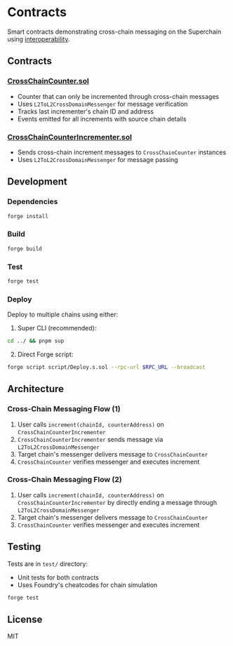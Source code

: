 # Contracts

Smart contracts demonstrating cross-chain messaging on the Superchain using [interoperability](https://specs.optimism.io/interop/overview.html).

## Contracts

### [CrossChainCounter.sol](./src/CrossChainCounter.sol)

- Counter that can only be incremented through cross-chain messages
- Uses `L2ToL2CrossDomainMessenger` for message verification
- Tracks last incrementer's chain ID and address
- Events emitted for all increments with source chain details

### [CrossChainCounterIncrementer.sol](./src/CrossChainCounterIncrementer.sol)

- Sends cross-chain increment messages to `CrossChainCounter` instances
- Uses `L2ToL2CrossDomainMessenger` for message passing

## Development

### Dependencies

```bash
forge install
```

### Build

```bash
forge build
```

### Test

```bash
forge test
```

### Deploy

Deploy to multiple chains using either:

1. Super CLI (recommended):

```bash
cd ../ && pnpm sup
```

2. Direct Forge script:

```bash
forge script script/Deploy.s.sol --rpc-url $RPC_URL --broadcast
```

## Architecture

### Cross-Chain Messaging Flow (1)

1. User calls `increment(chainId, counterAddress)` on `CrossChainCounterIncrementer`
2. `CrossChainCounterIncrementer` sends message via `L2ToL2CrossDomainMessenger`
3. Target chain's messenger delivers message to `CrossChainCounter`
4. `CrossChainCounter` verifies messenger and executes increment

### Cross-Chain Messaging Flow (2)

1. User calls `increment(chainId, counterAddress)` on `CrossChainCounterIncrementer` by directly ending a message through `L2ToL2CrossDomainMessenger`
2. Target chain's messenger delivers message to `CrossChainCounter`
3. `CrossChainCounter` verifies messenger and executes increment

## Testing

Tests are in `test/` directory:

- Unit tests for both contracts
- Uses Foundry's cheatcodes for chain simulation

```bash
forge test
```

## License

MIT
